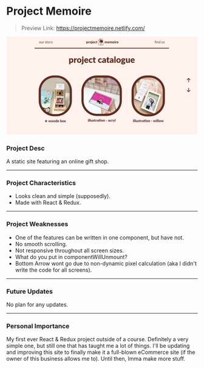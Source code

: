 # Project Memoire
> Preview Link: https://projectmemoire.netlify.com/

![Preivew](https://github.com/DillanImans/ProjectMemoire/blob/master/src/photos/preview.png)

### Project Desc
A static site featuring an online gift shop.

----
### Project Characteristics
* Looks clean and simple (supposedly).
* Made with React & Redux.

----
### Project Weaknesses
* One of the features can be written in one component, but have not.
* No smooth scrolling.
* Not responsive throughout all screen sizes.
* What do you put in componentWillUnmount?
* Bottom Arrow wont go due to non-dynamic pixel calculation (aka I didn't write the code for all screens).

----
### Future Updates
No plan for any updates.

----
### Personal Importance
My first ever React & Redux project outside of a course. Definitely a very simple one, but still one that has taught me a lot of things. 
I'll be updating and improving this site to finally make it a full-blown eCommerce site (if the owner of this business allows me to). 
Until then, Imma make more stuff.
